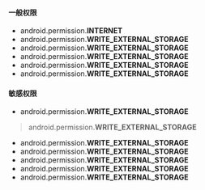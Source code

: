 #### 一般权限
* android.permission.**INTERNET**
* android.permission.**WRITE_EXTERNAL_STORAGE**
* android.permission.**WRITE_EXTERNAL_STORAGE**
* android.permission.**WRITE_EXTERNAL_STORAGE**
* android.permission.**WRITE_EXTERNAL_STORAGE**
* android.permission.**WRITE_EXTERNAL_STORAGE**
#### 敏感权限
* android.permission.**WRITE_EXTERNAL_STORAGE**
> android.permission.**WRITE_EXTERNAL_STORAGE**
* android.permission.**WRITE_EXTERNAL_STORAGE**
* android.permission.**WRITE_EXTERNAL_STORAGE**
* android.permission.**WRITE_EXTERNAL_STORAGE**
* android.permission.**WRITE_EXTERNAL_STORAGE**
* android.permission.**WRITE_EXTERNAL_STORAGE**
